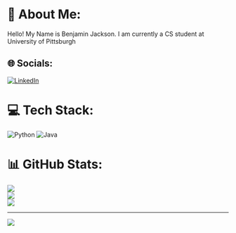 # 💫 About Me:
Hello! My Name is Benjamin Jackson. I am currently a CS student at University of Pittsburgh


## 🌐 Socials:
[![LinkedIn](https://img.shields.io/badge/LinkedIn-%230077B5.svg?logo=linkedin&logoColor=white)](https://linkedin.com/in/www.linkedin.com/in/benjamin-jackson-4355902b0) 

# 💻 Tech Stack:
![Python](https://img.shields.io/badge/python-3670A0?style=for-the-badge&logo=python&logoColor=ffdd54) ![Java](https://img.shields.io/badge/java-%23ED8B00.svg?style=for-the-badge&logo=openjdk&logoColor=white)
# 📊 GitHub Stats:
![](https://github-readme-stats.vercel.app/api?username=BenJaminJackson1&theme=dark&hide_border=false&include_all_commits=false&count_private=false)<br/>
![](https://github-readme-streak-stats.herokuapp.com/?user=BenJaminJackson1&theme=dark&hide_border=false)<br/>
![](https://github-readme-stats.vercel.app/api/top-langs/?username=BenJaminJackson1&theme=dark&hide_border=false&include_all_commits=false&count_private=false&layout=compact)

---
[![](https://visitcount.itsvg.in/api?id=BenJaminJackson1&icon=0&color=1)](https://visitcount.itsvg.in)

<!-- Proudly created with GPRM ( https://gprm.itsvg.in ) -->
